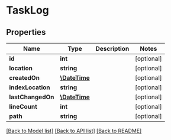 # TaskLog

## Properties
Name | Type | Description | Notes
------------ | ------------- | ------------- | -------------
**id** | **int** |  | [optional] 
**location** | **string** |  | [optional] 
**createdOn** | [**\DateTime**](\DateTime.md) |  | [optional] 
**indexLocation** | **string** |  | [optional] 
**lastChangedOn** | [**\DateTime**](\DateTime.md) |  | [optional] 
**lineCount** | **int** |  | [optional] 
**path** | **string** |  | [optional] 

[[Back to Model list]](../README.md#documentation-for-models) [[Back to API list]](../README.md#documentation-for-api-endpoints) [[Back to README]](../README.md)


